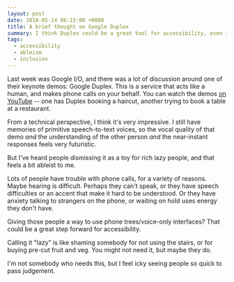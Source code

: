 ```yaml
---
layout: post
date: 2018-05-14 06:15:08 +0000
title: A brief thought on Google Duplex
summary: I think Duplex could be a great tool for accessibility, even if that's not what it was pitched as.
tags:
  - accessibility
  - ableism
  - inclusion
---
```


Last week was Google I/O, and there was a lot of discussion around one of their keynote demos: Google Duplex.
This is a service that acts like a human, and makes phone calls on your behalf.
You can watch the demos [on YouTube](https://www.youtube.com/watch?v=bd1mEm2Fy08) -- one has Duplex booking a haircut, another trying to book a table at a restaurant.

From a technical perspective, I think it's very impressive.
I still have memories of primitive speech-to-text voices, so the vocal quality of that demo *and* the understanding of the other person *and* the near-instant responses feels very futuristic.

But I've heard people dismissing it as a toy for rich lazy people, and that feels a bit ableist to me.

Lots of people have trouble with phone calls, for a variety of reasons.
Maybe hearing is difficult.
Perhaps they can't speak, or they have speech difficulties or an accent that make it hard to be understood.
Or they have anxiety talking to strangers on the phone, or waiting on hold uses energy they don't have.

Giving those people a way to use phone trees/voice-only interfaces?
That could be a great step forward for accessibility.

Calling it "lazy" is like shaming somebody for not using the stairs, or for buying pre-cut fruit and veg.
You might not need it, but maybe they do.

I'm not somebody who needs this, but I feel icky seeing people so quick to pass judgement.
